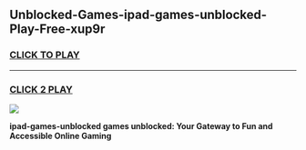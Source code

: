 
## Unblocked-Games-ipad-games-unblocked-Play-Free-xup9r
<h3>
<a href="https://premium76.site?title=ipad-games-unblocked&ref=18A1">CLICK TO PLAY</a></h3>
<hr>

<h3>
<a href="https://premium76.site?title=ipad-games-unblocked&ref=18A1">CLICK 2 PLAY</a>
  
</h3>

<a href="https://premium76.site?title=ipad-games-unblocked&ref=18A1"><img src="https://clearcache.store/games.png"></a>


**ipad-games-unblocked games unblocked: Your Gateway to Fun and Accessible Online Gaming**
